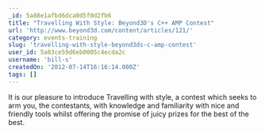 ```yaml
---
_id: 5a88e1afbd6dca0d5f0d2fb6
title: "Travelling With Style: Beyond3D's C++ AMP Contest"
url: 'http://www.beyond3d.com/content/articles/121/'
category: events-training
slug: 'travelling-with-style-beyond3ds-c-amp-contest'
user_id: 5a83ce59d6eb0005c4ecda2c
username: 'bill-s'
createdOn: '2012-07-14T16:16:14.000Z'
tags: []
---
```


It is our pleasure to introduce Travelling with style, a contest which seeks to arm you, the contestants, with knowledge and familiarity with nice and friendly tools whilst offering the promise of juicy prizes for the best of the best.
